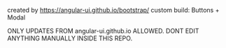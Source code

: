 created by https://angular-ui.github.io/bootstrap/ custom build: Buttons + Modal

ONLY UPDATES FROM angular-ui.github.io ALLOWED.
DONT EDIT ANYTHING MANUALLY INSIDE THIS REPO. 
